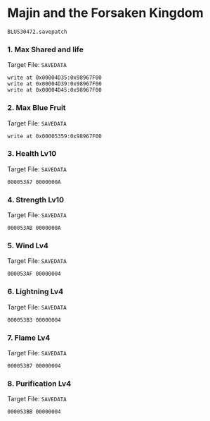 # Majin and the Forsaken Kingdom 

`BLUS30472.savepatch`

### 1. Max Shared and life

Target File: `SAVEDATA`

```
write at 0x00004D35:0x98967F00
write at 0x00004D39:0x98967F00
write at 0x00004D45:0x98967F00
```

### 2. Max Blue Fruit

Target File: `SAVEDATA`

```
write at 0x00005359:0x98967F00
```

### 3. Health Lv10

Target File: `SAVEDATA`

```
000053A7 0000000A
```

### 4. Strength Lv10

Target File: `SAVEDATA`

```
000053AB 0000000A
```

### 5. Wind Lv4

Target File: `SAVEDATA`

```
000053AF 00000004
```

### 6. Lightning Lv4

Target File: `SAVEDATA`

```
000053B3 00000004
```

### 7. Flame Lv4

Target File: `SAVEDATA`

```
000053B7 00000004
```

### 8. Purification Lv4

Target File: `SAVEDATA`

```
000053BB 00000004
```

